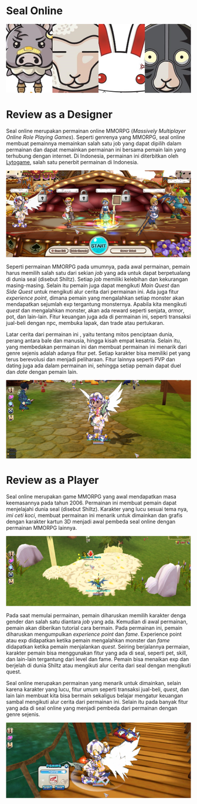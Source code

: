 # Seal Online

![Header](/img/atas.jpg)

# Review as a Designer

Seal online merupakan permainan online MMORPG (*Massively Multiplayer Online Role Playing Games*). Seperti genrenya yang MMORPG, seal online membuat pemainnya memainkan salah satu job yang dapat dipilih dalam permainan dan dapat memainkan permainan ini bersama pemain lain yang terhubung dengan internet. Di Indonesia, permainan ini diterbitkan oleh [Lytogame]( https://www.lytogame.com/default.asp), salah satu penerbit permainan di Indonesia.

![untitled](/img/Untitled.png)

Seperti permainan MMORPG pada umumnya, pada awal permainan, pemain harus memilih salah satu dari sekian *job* yang ada untuk dapat berpetualang di dunia seal (disebut Shiltz). Setiap *job* memiliki kelebihan dan kekurangan masing-masing. Selain itu pemain juga dapat mengikuti *Main Quest* dan *Side Quest* untuk mengikuti alur cerita dari permainan ini. Ada juga fitur *experience point*, dimana pemain yang mengalahkan setiap monster akan mendapatkan sejumlah exp tergantung monsternya. Apabila kita mengikuti *quest* dan mengalahkan monster, akan ada reward seperti senjata, *armor*, pot, dan lain-lain. Fitur keuangan juga ada di permainan ini, seperti transaksi jual-beli dengan npc, membuka lapak, dan trade atau pertukaran.


Latar cerita dari permainan ini , yaitu tentang mitos penciptaan dunia, perang antara bale dan manusia, hingga kisah empat kesatria. Selain itu, yang membedakan permainan ini dan membuat permainan ini menarik dari genre sejenis adalah adanya fitur pet. Setiap karakter bisa memiliki pet yang terus berevolusi dan menjadi peliharaan. Fitur lainnya seperti PVP dan dating juga ada dalam permainan ini, sehingga setiap pemain dapat duel dan *date* dengan pemain lain. 

![untitled](/img/Untitled2.png)


# Review as a Player

Seal online merupakan game MMORPG yang awal mendapatkan masa keemasannya pada tahun 2006.  Permainan ini membuat pemain dapat menjelajahi dunia seal (disebut Shiltz). Karakter yang lucu sesuai tema nya, *imi ceti koci*, membuat permainan ini menarik untuk dimainkan dan  grafis dengan karakter kartun 3D menjadi awal pembeda seal online dengan permainan MMORPG lainnya. 

![untitled](/img/Untitled3.png)

Pada saat memulai permainan, pemain diharuskan memilih karakter denga gender dan salah satu diantara *job* yang ada. Kemudian di awal permainan, pemain akan diberikan tutorial cara bermain.  Pada permainan ini, pemain diharuskan mengumpulkan *experience point* dan *fame*. Experience point atau exp didapatkan ketika pemain mengalahkan monster dan *fame* didapatkan ketika pemain menjalankan *quest*. Seiring berjalannya permaian, karakter pemain bisa menggunakan fitur yang ada di seal, seperti pet, skill, dan lain-lain tergantung dari level dan fame. Pemain bisa menaikan exp dan berjelah di dunia Shiltz atau mengikuti alur cerita dari seal dengan mengikuti quest.

Seal online merupakan permainan yang menarik untuk dimainkan, selain karena karakter yang lucu, fitur umum seperti transaksi jual-beli, *quest*, dan lain lain membuat kita bisa bermain sekaligus belajar mengatur keuangan sambal mengikuti alur cerita dari permainan ini. Selain itu pada banyak fitur yang ada di seal online yang menjadi pembeda dari permainan dengan genre sejenis.

![untitled](/img/Untitled4.png)


